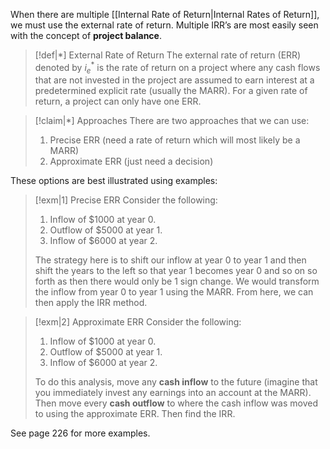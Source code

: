 When there are multiple [[Internal Rate of Return|Internal Rates of Return]], we must use the external rate of return. Multiple IRR’s are most easily seen with the concept of **project balance**. 

>[!def|*] External Rate of Return
>The external rate of return (ERR) denoted by $i_e^*$ is the rate of return on a project where any cash flows that are not invested in the project are assumed to earn interest at a predetermined explicit rate (usually the MARR). For a given rate of return, a project can only have one ERR.

>[!claim|*] Approaches
>There are two approaches that we can use:
>1. Precise ERR (need a rate of return which will most likely be a MARR)
>2. Approximate ERR (just need a decision)

These options are best illustrated using examples:

>[!exm|1] Precise ERR
>Consider the following:
>1. Inflow of $\$1000$ at year $0$.
>2. Outflow of $\$5000$ at year $1$.
>3. Inflow of $\$6000$ at year $2$. 
>
>The strategy here is to shift our inflow at year $0$ to year $1$ and then shift the years to the left so that year $1$ becomes year $0$ and so on so forth as then there would only be $1$ sign change. We would transform the inflow from year $0$ to year $1$ using the MARR. From here, we can then apply the IRR method.

>[!exm|2] Approximate ERR
>Consider the following:
>1. Inflow of $\$1000$ at year $0$.
>2. Outflow of $\$5000$ at year $1$.
>3. Inflow of $\$6000$ at year $2$. 
>   
>To do this analysis, move any **cash inflow** to the future (imagine that you immediately invest any earnings into an account at the MARR). Then move every **cash outflow** to where the cash inflow was moved to using the approximate ERR. Then find the IRR.

See page 226 for more examples.











